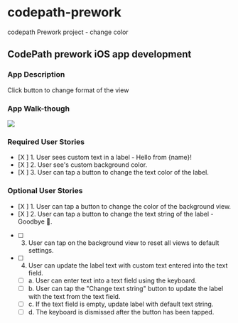 # codepath-prework
codepath Prework project - change color

## CodePath prework iOS app development

### App Description
Click button to change format of the view

### App Walk-though

![](https://i.imgur.com/T6n352z.gif)


### Required User Stories
- [X ] 1. User sees custom text in a label - Hello from {name}!
- [X ] 2. User see's custom background color.
- [X ] 3. User can tap a button to change the text color of the label.

### Optional User Stories
- [X ] 1. User can tap a button to change the color of the background view.
- [X ] 2. User can tap a button to change the text string of the label - Goodbye 👋.
- [ ] 3. User can tap on the background view to reset all views to default settings.
- [ ] 4. User can update the label text with custom text entered into the text field.
   - [ ] a. User can enter text into a text field using the keyboard.
   - [ ] b. User can tap the "Change text string" button to update the label with the text from the text field.
   - [ ] c. If the text field is empty, update label with default text string.
   - [ ] d. The keyboard is dismissed after the button has been tapped.
